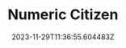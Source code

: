 ---
title: "Numeric Citizen"
category: "IndieWeb & Personal Blogs"
site_url: https://blog.numericcitizen.me/
feed_url: https://blog.numericcitizen.me/feed.xml
date: 2023-11-29T11:36:55.604483Z
domain: blog.numericcitizen.me

---